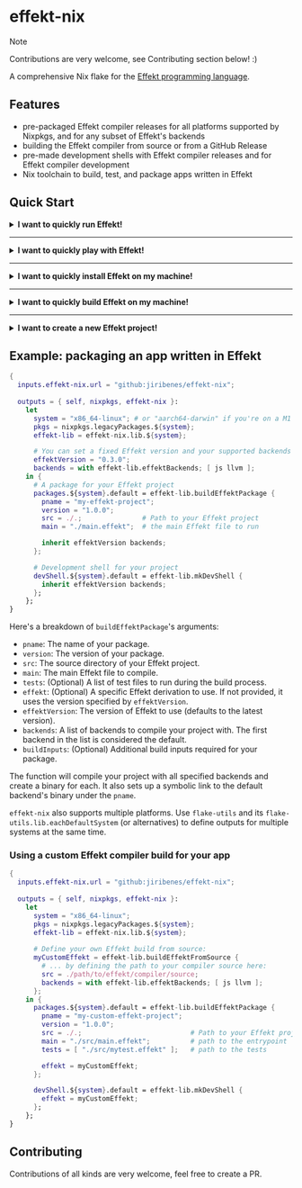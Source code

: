 # effekt-nix

> [!NOTE]
> Contributions are very welcome, see Contributing section below! :)

A comprehensive Nix flake for the [Effekt programming language](https://github.com/effekt-lang/effekt).

## Features

- pre-packaged Effekt compiler releases for all platforms supported by Nixpkgs, and for any subset of Effekt's backends
- building the Effekt compiler from source or from a GitHub Release
- pre-made development shells with Effekt compiler releases and for Effekt compiler development
- Nix toolchain to build, test, and package apps written in Effekt

## Quick Start

<details>
  <summary><b>I want to quickly run Effekt!</b></summary>

  Great! Here's how you run the latest released version of Effekt:
  ```sh
  # run Effekt REPL
  nix run github:jiribenes/effekt-nix

  # run the latest version of the Effekt compiler on a file (with default backend)
  nix run github:jiribenes/effekt-nix -- file.effekt

  # run the latest version of the Effekt compiler on a file with the LLVM backend
  nix run github:jiribenes/effekt-nix -- --backend llvm file.effekt

  # run a specific version of the Effekt compiler
  nix run github:jiribenes/effekt-nix#effekt_0_3_0 -- --help
  ```

</details>

---

<details>
  <summary><b>I want to quickly play with Effekt!</b></summary>

  Sure, let's get you a devshell in which you can just call `effekt` then:
  ```sh
  # a shell with the latest Effekt version
  nix develop github:jiribenes/effekt-nix

  # a shell with a specific Effekt version
  nix develop github:jiribenes/effekt-nix#effekt_0_3_0

  # ADVANCED: a shell for developing the Effekt compiler
  nix develop github:jiribenes/effekt-nix#compilerDev
  ```

  You can use this -- for example -- for benchmarking or for working with LSP support in VSCode.

</details>

---

<details>
  <summary><b>I want to quickly install Effekt on my machine!</b></summary>

  Alright, let's install Effekt on your machine so that you can call `effekt` at any time:
  ```sh
  # install latest version of Effekt
  nix profile install github:jiribenes/effekt-nix
  ```

</details>

---

<details>
  <summary><b>I want to quickly build Effekt on my machine!</b></summary>

  _... okay, I guess? ..._
  ```sh
  # builds the latest version of Effekt
  nix build github:jiribenes/effekt-nix
  ```

  The result of the build is in the `result/` folder (the binary is in `result/bin/`).

</details>

---

<details>
  <summary><b>I want to create a new Effekt project!</b></summary>

You can use this Nix flake directly, but there's also a full template with CI available in [`jiribenes/effekt-template`](https://github.com/jiribenes/effekt-template).

</details>

## Example: packaging an app written in Effekt

```nix
{
  inputs.effekt-nix.url = "github:jiribenes/effekt-nix";
  
  outputs = { self, nixpkgs, effekt-nix }:
    let
      system = "x86_64-linux"; # or "aarch64-darwin" if you're on a M1
      pkgs = nixpkgs.legacyPackages.${system};
      effekt-lib = effekt-nix.lib.${system};

      # You can set a fixed Effekt version and your supported backends here:
      effektVersion = "0.3.0";
      backends = with effekt-lib.effektBackends; [ js llvm ];
    in {
      # A package for your Effekt project
      packages.${system}.default = effekt-lib.buildEffektPackage {
        pname = "my-effekt-project";
        version = "1.0.0";
        src = ./.;               # Path to your Effekt project
        main = "./main.effekt";  # the main Effekt file to run

        inherit effektVersion backends;
      };

      # Development shell for your project
      devShell.${system}.default = effekt-lib.mkDevShell {
        inherit effektVersion backends;
      };
    };
}
```

Here's a breakdown of `buildEffektPackage`'s arguments:

- `pname`: The name of your package.
- `version`: The version of your package.
- `src`: The source directory of your Effekt project.
- `main`: The main Effekt file to compile.
- `tests`: (Optional) A list of test files to run during the build process.
- `effekt`: (Optional) A specific Effekt derivation to use. If not provided, it uses the version specified by `effektVersion`.
- `effektVersion`: The version of Effekt to use (defaults to the latest version).
- `backends`: A list of backends to compile your project with. The first backend in the list is considered the default.
- `buildInputs`: (Optional) Additional build inputs required for your package.

The function will compile your project with all specified backends and create a binary for each.
It also sets up a symbolic link to the default backend's binary under the `pname`.

`effekt-nix` also supports multiple platforms. Use `flake-utils` and its `flake-utils.lib.eachDefaultSystem` (or alternatives)
to define outputs for multiple systems at the same time.

### Using a custom Effekt compiler build for your app

```nix
{
  inputs.effekt-nix.url = "github:jiribenes/effekt-nix";
  
  outputs = { self, nixpkgs, effekt-nix }:
    let
      system = "x86_64-linux";
      pkgs = nixpkgs.legacyPackages.${system};
      effekt-lib = effekt-nix.lib.${system};
      
      # Define your own Effekt build from source:
      myCustomEffekt = effekt-lib.buildEffektFromSource {
        # ... by defining the path to your compiler source here:
        src = ./path/to/effekt/compiler/source;
        backends = with effekt-lib.effektBackends; [ js llvm ];
      };
    in {
      packages.${system}.default = effekt-lib.buildEffektPackage {
        pname = "my-custom-effekt-project";
        version = "1.0.0";
        src = ./.;                           # Path to your Effekt project
        main = "./src/main.effekt";          # path to the entrypoint
        tests = [ "./src/mytest.effekt" ];   # path to the tests

        effekt = myCustomEffekt;
      };

      devShell.${system}.default = effekt-lib.mkDevShell {
        effekt = myCustomEffekt;
      };
    };
}
```

## Contributing

Contributions of all kinds are very welcome, feel free to create a PR.
